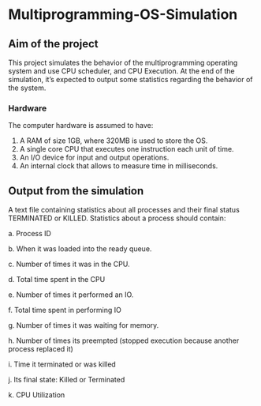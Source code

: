 # Multiprogramming-OS-Simulation


## Aim of the project
This project simulates the behavior of the multiprogramming operating system and use
CPU scheduler, and CPU Execution. At the end of the simulation, it’s expected to output
some statistics regarding the behavior of the system.
### Hardware
The computer hardware is assumed to have:
1. A RAM of size 1GB, where 320MB is used to store the OS.
2. A single core CPU that executes one instruction each unit of time.
3. An I/O device for input and output operations.
4. An internal clock that allows to measure time in milliseconds.


## Output from the simulation
A text file containing statistics about all processes and their final status TERMINATED
or KILLED. Statistics about a process should contain:

a. Process ID

b. When it was loaded into the ready queue.

c. Number of times it was in the CPU.

d. Total time spent in the CPU

e. Number of times it performed an IO.

f. Total time spent in performing IO

g. Number of times it was waiting for memory.

h. Number of times its preempted (stopped execution because another process
replaced it)

i. Time it terminated or was killed

j. Its final state: Killed or Terminated

k. CPU Utilization
